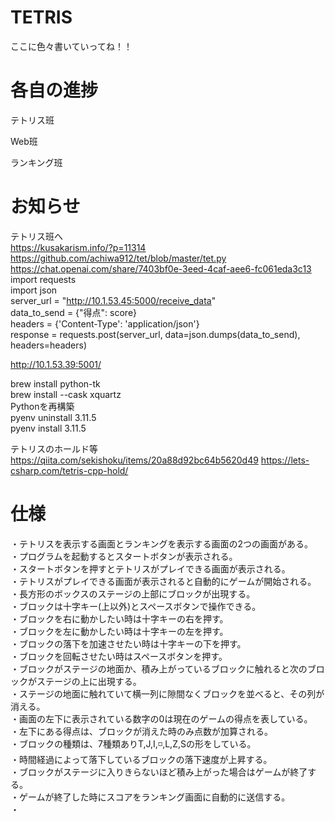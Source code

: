 # TETRIS
ここに色々書いていってね！！
# 各自の進捗 
テトリス班

Web班

ランキング班

# お知らせ
テトリス班へ  
https://kusakarism.info/?p=11314  
https://github.com/achiwa912/tet/blob/master/tet.py  
https://chat.openai.com/share/7403bf0e-3eed-4caf-aee6-fc061eda3c13  
import requests  
import json  
server_url = "http://10.1.53.45:5000/receive_data"  
data_to_send = {"得点": score}  
headers = {'Content-Type': 'application/json'}  
response = requests.post(server_url, data=json.dumps(data_to_send), headers=headers)  

http://10.1.53.39:5001/

brew install python-tk  
brew install --cask xquartz  
Pythonを再構築  
pyenv uninstall 3.11.5  
pyenv install 3.11.5  

テトリスのホールド等
https://qiita.com/sekishoku/items/20a88d92bc64b5620d49
https://lets-csharp.com/tetris-cpp-hold/


# 仕様

・テトリスを表示する画面とランキングを表示する画面の2つの画面がある。  
・プログラムを起動するとスタートボタンが表示される。  
・スタートボタンを押すとテトリスがプレイできる画面が表示される。  
・テトリスがプレイできる画面が表示されると自動的にゲームが開始される。  
・長方形のボックスのステージの上部にブロックが出現する。  
・ブロックは十字キー(上以外)とスペースボタンで操作できる。  
・ブロックを右に動かしたい時は十字キーの右を押す。  
・ブロックを左に動かしたい時は十字キーの左を押す。  
・ブロックの落下を加速させたい時は十字キーの下を押す。  
・ブロックを回転させたい時はスペースボタンを押す。  
・ブロックがステージの地面か、積み上がっているブロックに触れると次のブロックがステージの上に出現する。  
・ステージの地面に触れていて横一列に隙間なくブロックを並べると、その列が消える。  
・画面の左下に表示されている数字の0は現在のゲームの得点を表している。  
・左下にある得点は、ブロックが消えた時のみ点数が加算される。  
・ブロックの種類は、7種類ありT,J,I,◽️,L,Z,Sの形をしている。  
・時間経過によって落下しているブロックの落下速度が上昇する。  
・ブロックがステージに入りきらないほど積み上がった場合はゲームが終了する。  
・ゲームが終了した時にスコアをランキング画面に自動的に送信する。  
・
